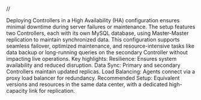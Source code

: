 //

Deploying Controllers in a High Availability (HA) configuration ensures minimal downtime during server failures or maintenance. The setup features two Controllers, each with its own MySQL database, using Master-Master replication to maintain synchronized data. This configuration supports seamless failover, optimized maintenance, and resource-intensive tasks like data backup or long-running queries on the secondary Controller without impacting live operations.
Key highlights:
Resilience: Ensures system availability and reduced disruption.
Data Sync: Primary and secondary Controllers maintain updated replicas.
Load Balancing: Agents connect via a proxy load balancer for redundancy.
Recommended Setup: Equivalent versions and resources in the same data center, with a dedicated high-capacity link for replication.
